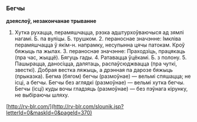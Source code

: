 ### Бегчы
**дзеяслоў, незакончанае трыванне**

1. Хутка рухацца, перамяшчацца, рэзка адштурхоўваючыся ад зямлі нагамі. Б. па вуліцы. Б. трушком. 2. пераноснае значэнне: Імкліва перамяшчацца ў якім-н. напрамку, несупынна цячы патокам. Кроў бяжыць па жылах. 3. пераноснае значэнне: Праходзіць, працякаць (пра час, жыццё). Бягуць гады. 4. Ратавацца ўцёкамі. Б. з полону. 5. Пашырацца, даносіцца, далятаць, распаўсюджвацца (пра чуткі, звесткі). Добрая вестка ляжыць, а дрэнная па дарозе бяжыць (прыказка). Бегма (бягом) бегчы (размоўнае) — вельмі спяшацца; не ісці, а бегчы. Бегчы без аглядкі (размоўнае) — вельмі хутка бегчы. Бегчы (ісці) куды вочы гладзяць (размоўнае) — без пэўнага кірунку, не выбіраючы шляху.

<a rel="author">[http://rv-blr.com/](http://rv-blr.com/slounik.jsp?letterId=0&maskId=0&pageId=370)</a>
